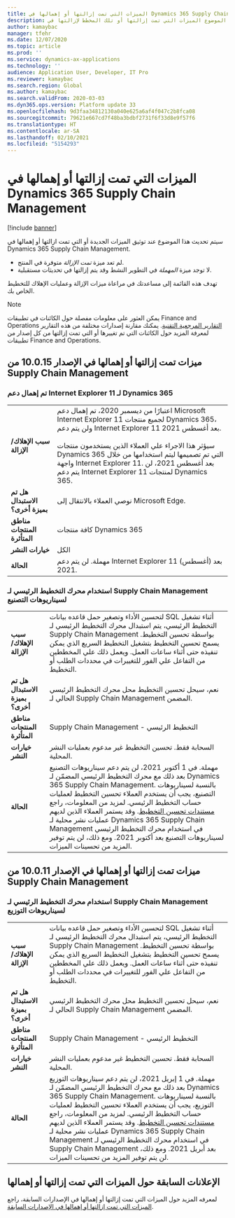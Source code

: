 ```yaml
---
title: الميزات التي تمت إزالتها أو إهمالها في Dynamics 365 Supply Chain Management
description: يصف هذا الموضوع الميزات التي تمت إزالتها أو تلك المخطط لإزالتها في Dynamics 365 Supply Chain Management.
author: kamaybac
manager: tfehr
ms.date: 12/07/2020
ms.topic: article
ms.prod: ''
ms.service: dynamics-ax-applications
ms.technology: ''
audience: Application User, Developer, IT Pro
ms.reviewer: kamaybac
ms.search.region: Global
ms.author: kamaybac
ms.search.validFrom: 2020-03-03
ms.dyn365.ops.version: Platform update 33
ms.openlocfilehash: 9d3faa34812130a040e625a6af4f047c2b8fca08
ms.sourcegitcommit: 79621e667cd7f48ba3bdbf2731f6f33d8e9f57f6
ms.translationtype: HT
ms.contentlocale: ar-SA
ms.lasthandoff: 02/10/2021
ms.locfileid: "5154293"
---
```

# <a name="removed-or-deprecated-features-in-dynamics-365-supply-chain-management"></a>الميزات التي تمت إزالتها أو إهمالها في Dynamics 365 Supply Chain Management

[!include [banner](../includes/banner.md)]

سيتم تحديث هذا الموضوع عند توثيق الميزات الجديدة أو التي تمت ازالتها أو إهمالها في Dynamics 365 Supply Chain Management.

- لم تعد ميزة *تمت الإزالة* متوفرة في المنتج.
- لا توجد ميزة *المهملة* في التطوير النشط وقد يتم إزالتها في تحديثات مستقبلية.

تهدف هذه القائمة إلى مساعدتك في مراعاة ميزات الإزالة وعمليات الإهلاك للتخطيط الخاص بك.

> [!NOTE]
> يمكن العثور على معلومات مفصلة حول الكائنات في تطبيقات Finance and Operations [التقارير المرجعية التقنية](https://docs.microsoft.com/dynamics/s-e/). يمكنك مقارنة إصدارات مختلفة من هذه التقارير لمعرفة المزيد حول الكائنات التي تم تغييرها أو التي تمت إزالتها من كل إصدار من تطبيقات Finance and Operations.

## <a name="features-removed-or-deprecated-in-the-supply-chain-management-10015-release"></a>ميزات تمت إزالتها أو إهمالها في الإصدار 10.0.15 من Supply Chain Management

### <a name="internet-explorer-11-support-for-dynamics-365-is-deprecated"></a>تم إهمال دعم Internet Explorer 11 لـ Dynamics 365

|   |  |
|------------|--------------------|
| **سبب الإهلاك/الإزالة** | اعتبارًا من ديسمبر 2020، تم إهمال دعم Microsoft Internet Explorer 11 لجميع منتجات Dynamics 365، ولن يتم دعم Internet Explorer 11 بعد أغسطس 2021.<br><br>سيؤثر هذا الاجراء علي العملاء الذين يستخدمون منتجات Dynamics 365 التي تم تصميمها ليتم استخدامها من خلال واجهة Internet Explorer 11. بعد أغسطس 2021، لن يتم دعم Internet Explorer 11 لمنتجات Dynamics 365. |
| **هل تم الاستبدال بميزة أخرى؟**   | نوصي العملاء بالانتقال إلى Microsoft Edge.|
| **مناطق المنتجات المتأثرة**         | كافة منتجات Dynamics 365 |
| **خيارات النشر**              | ‏‏الكل|
| **الحالة**                         | مهملة. لن يتم دعم Internet Explorer 11 بعد (أغسطس) 2021.|

### <a name="use-of-built-in-supply-chain-management-master-planning-engine-for-manufacturing-scenarios"></a>استخدام محرك التخطيط الرئيسي لـ Supply Chain Management لسيناريوهات التصنيع

|   |  |
|------------|--------------------|
| **سبب الإهلاك/الإزالة** | لتحسين الأداء وتصغير حمل قاعده بيانات SQL أثناء تشغيل التخطيط الرئيسي، يتم استبدال محرك التخطيط الرئيسي لـ Supply Chain Management بواسطة تحسين التخطيط. يسمح تحسين التخطيط بتشغيل التخطيط السريع الذي يمكن تنفيذه حتى أثناء ساعات العمل. ويعمل ذلك علي المخططين من التفاعل علي الفور للتغييرات في محددات الطلب أو التخطيط. |
| **هل تم الاستبدال بميزة أخرى؟**   | نعم، سيحل تحسين التخطيط محل محرك التخطيط الرئيسي الحالي لـ Supply Chain Management المضمن. |
| **مناطق المنتجات المتأثرة**         | Supply Chain Management - التخطيط الرئيسي |
| **خيارات النشر**              | السحابة فقط. تحسين التخطيط غير مدعوم بعمليات النشر المحلية. |
| **الحالة**                         | مهملة. في 1 أكتوبر 2021، لن يتم دعم سيناريوهات التصنيع بعد ذلك مع محرك التخطيط الرئيسي المضمّن لـ Dynamics 365 Supply Chain Management. بالنسبة لسيناريوهات التصنيع، يجب أن يستخدم العملاء تحسين التخطيط لعمليات حساب التخطيط الرئيسي. لمزيد من المعلومات، راجع [مستندات تحسين التخطيط](https://go.microsoft.com/fwlink/?linkid=2105830). وقد يستمر العملاء الذين لديهم عمليات نشر محلية لـ Dynamics 365 Supply Chain Management في استخدام محرك التخطيط الرئيسي لسيناريوهات التصنيع بعد أكتوبر 2021. ومع ذلك، لن يتم توفير المزيد من تحسينات الميزات. |

## <a name="features-removed-or-deprecated-in-the-supply-chain-management-10011-release"></a>ميزات تمت إزالتها أو إهمالها في الإصدار 10.0.11 من Supply Chain Management

### <a name="use-of-built-in-supply-chain-management-master-planning-engine-for-distribution-scenarios"></a>استخدام محرك التخطيط الرئيسي لـ Supply Chain Management لسيناريوهات التوزيع

|   |  |
|------------|--------------------|
| **سبب الإهلاك/الإزالة** | لتحسين الأداء وتصغير حمل قاعده بيانات SQL أثناء تشغيل التخطيط الرئيسي، يتم استبدال محرك التخطيط الرئيسي لـ Supply Chain Management بواسطة تحسين التخطيط. يسمح تحسين التخطيط بتشغيل التخطيط السريع الذي يمكن تنفيذه حتى أثناء ساعات العمل. ويعمل ذلك علي المخططين من التفاعل علي الفور للتغييرات في محددات الطلب أو التخطيط. |
| **هل تم الاستبدال بميزة أخرى؟**   | نعم، سيحل تحسين التخطيط محل محرك التخطيط الرئيسي الحالي لـ Supply Chain Management المضمن. |
| **مناطق المنتجات المتأثرة**         | Supply Chain Management - التخطيط الرئيسي |
| **خيارات النشر**              | السحابة فقط. تحسين التخطيط غير مدعوم بعمليات النشر المحلية. |
| **الحالة**                         | مهملة. في 1 إبريل 2021، لن يتم دعم سيناريوهات التوزيع بعد ذلك مع محرك التخطيط الرئيسي المضمّن لـ Dynamics 365 Supply Chain Management. بالنسبة لسيناريوهات التوزيع، يجب أن يستخدم العملاء تحسين التخطيط لعمليات حساب التخطيط الرئيسي. لمزيد من المعلومات، راجع [مستندات تحسين التخطيط](https://go.microsoft.com/fwlink/?linkid=2105830). وقد يستمر العملاء الذين لديهم عمليات نشر محلية لـ Dynamics 365 Supply Chain Management في استخدام محرك التخطيط الرئيسي لـ Supply Chain Management بعد أبريل 2021. ومع ذلك، لن يتم توفير المزيد من تحسينات الميزات. |

## <a name="previous-announcements-about-removed-or-deprecated-features"></a>الإعلانات السابقة حول الميزات التي تمت إزالتها أو إهمالها

لمعرفه المزيد حول الميزات التي تمت إزالتها أو إهمالها في الإصدارات السابقة، راجع [‏‫الميزات التي تمت إزالتها أو إهمالها في الإصدارات السابقة‬](../../fin-ops-core/dev-itpro/migration-upgrade/deprecated-features.md).
